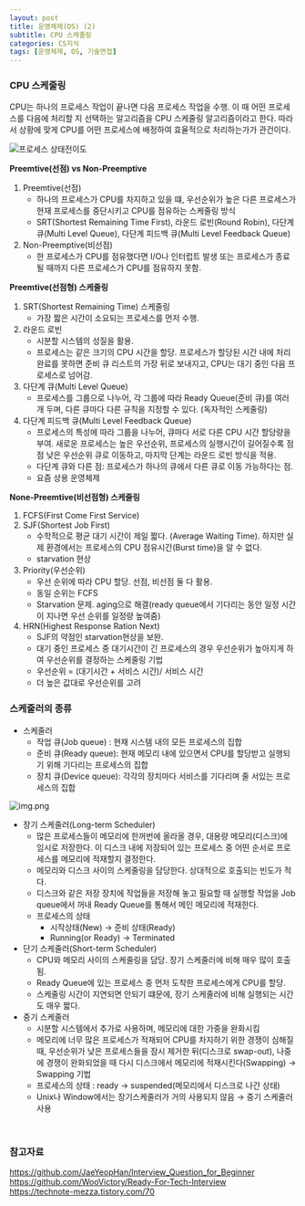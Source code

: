 ```yaml
---
layout: post
title: 운영체제(OS) (2)
subtitle: CPU 스케줄링
categories: CS지식
tags: [운영체제, OS, 기술면접]
---
```

### CPU 스케줄링
    
CPU는 하나의 프로세스 작업이 끝나면 다음 프로세스 작업을 수행. 이 때 어떤 프로세스를 다음에 처리할 지 선택하는 알고리즘을 CPU 스케줄링 알고리즘이라고 한다. 따라서 상황에 맞게 CPU를 어떤 프로세스에 배정하여 효율적으로 처리하는가가 관건이다.

![프로세스 상태전이도](https://media.vlpt.us/images/whwkd11010/post/ec40d7df-d665-41da-89c8-b975652c1688/%ED%94%84%EB%A1%9C%EC%84%B8%EC%8A%A4%EC%83%81%ED%83%9C.png)

**Preemtive(선점) vs Non-Preemptive**

1. Preemtive(선점)
    - 하나의 프로세스가 CPU를 차지하고 있을 떄, 우선순위가 높은 다른 프로세스가 현재 프로세스를 중단시키고 CPU를 점유하는 스케줄링 방식
    - SRT(Shortest Remaining Time First), 라운드 로빈(Round Robin), 다단계 큐(Multi Level Queue), 다단계 피드백 큐(Multi Level Feedback Queue)
2. Non-Preemptive(비선점)
    - 한 프로세스가 CPU를 점유했다면 I/O나 인터럽트 발생 또는 프로세스가 종료될 때까지 다른 프로세스가 CPU를 점유하지 못함.

**Preemtive(선점형) 스케줄링**

1. SRT(Shortest Remaining Time) 스케줄링
    - 가장 짧은 시간이 소요되는 프로세스를 먼저 수행.
2. 라운드 로빈
    - 시분할 시스템의 성질을 활용.
    - 프로세스는 같은 크기의 CPU 시간을 할당. 프로세스가 할당된 시간 내에 처리 완료를 못하면 준비 큐 리스트의 가장 뒤로 보내지고, CPU는 대기 중인 다음 프로세스로 넘어감.
3. 다단계 큐(Multi Level Queue)
    - 프로세스를 그룹으로 나누어, 각 그룹에 따라 Ready Queue(준비 큐)를 여러 개 두며, 다른 큐마다 다른 규칙을 지정할 수 있다. (독자적인 스케줄링)
4. 다단계 피드백 큐(Multi Level Feedback Queue)
    - 프로세스의 특성에 따라 그룹을 나누어, 큐마다 서로 다른 CPU 시간 할당량을 부여. 새로운 프로세스는 높은 우선순위, 프로세스의 실행시간이 길어질수록 점점 낮은 우선순위 큐로 이동하고, 마지막 단계는 라운드 로빈 방식을 적용.
    - 다단계 큐와 다른 점: 프로세스가 하나의 큐에서 다른 큐로 이동 가능하다는 점.
    - 요즘 상용 운영체제

**None-Preemtive(비선점형) 스케줄링**
1. FCFS(First Come First Service)
2. SJF(Shortest Job First)
    - 수학적으로 평균 대기 시간이 제일 짧다. (Average Waiting Time). 하지만 실제 환경에서는 프로세스의 CPU 점유시간(Burst time)을 알 수 없다.
    - starvation 현상
3. Priority(우선순위) 
    - 우선 순위에 따라 CPU 할당.  선점, 비선점 둘 다 활용.
    - 동일 순위는 FCFS
    - Starvation 문제. aging으로 해결(ready queue에서 기다리는 동안 일정 시간이 지나면 우선 순위를 일정량 높여줌)
4. HRN(Highest Response Ration Next)
    - SJF의 약점인 starvation현상을 보완.
    - 대기 중인 프로세스 중 대기시간이 긴 프로세스의 경우 우선순위가 높아지게 하여 우선순위를 결정하는 스케줄링 기법
    - 우선순위 = (대기시간 + 서비스 시간)/ 서비스 시간
    - 더 높은 값대로 우선순위를 고려

### 스케줄러의 종류
- 스케줄러
    - 작업 큐(Job queue) : 현재 시스템 내의 모든 프로세스의 집합
    - 준비 큐(Ready queue): 현재 메모리 내에 있으면서 CPU를 할당받고 실행되기 위해 기다리는 프로세스의 집합
    - 장치 큐(Device queue): 각각의 장치마다 서비스를 기다리며 줄 서있는 프로세스의 집합

![img.png](https://blog.kakaocdn.net/dn/bvLzmH/btqQUZQfmrB/WpCsFyL0frr1S4cLZQK4d1/img.png)

- 장기 스케줄러(Long-term Scheduler)
    - 많은 프로세스들이 메모리에 한꺼번에 올라올 경우, 대용량 메모리(디스크)에 임시로 저장한다. 이 디스크 내에 저장되어 있는 프로세스 중 어떤 순서로 프로세스를 메모리에 적재할지 결정한다.
    - 메모리와 디스크 사이의 스케줄링을 담당한다. 상대적으로 호출되는 빈도가 적다.
    - 디스크와 같은 저장 장치에 작업들을 저장해 놓고 필요할 때 실행할 작업을 Job queue에서 꺼내 Ready Queue를 통해서 메인 메모리에 적재한다.
    - 프로세스의 상태
        - 시작상태(New) → 준비 상태(Ready)
        - Running(or Ready) → Terminated
- 단기 스케줄러(Short-term Scheduler)
    - CPU와 메모리 사이의 스케줄링을 담당. 장기 스케줄러에 비해 매우 많이 호출됨.
    - Ready Queue에 있는 프로세스 중 먼저 도착한 프로세스에게 CPU를 할당.
    - 스케줄링 시간이 지연되면 안되기 떄문에, 장기 스케줄러에 비해 실행되는 시간도 매우 짧다.
- 중기 스케줄러
    - 시분할 시스템에서 추가로 사용하며, 메모리에 대한 가중을 완화시킴
    - 메모리에 너무 많은 프로세스가 적재되어 CPU를 차지하기 위한 경쟁이 심해질 때, 우선순위가 낮은 프로세스들을 잠시 제거한 뒤(디스크로 swap-out), 나중에 경쟁이 완화되었을 때 다시 디스크에서 메모리에 적재시킨다(Swapping) → Swapping 기법
    - 프로세스의 상태 : ready → suspended(메모리에서 디스크로 나간 상태)
    - Unix나 Window에서는 장기스케줄러가 거의 사용되지 않음 → 중기 스케줄러 사용


<br/>

### 참고자료
https://github.com/JaeYeopHan/Interview_Question_for_Beginner  
https://github.com/WooVictory/Ready-For-Tech-Interview  
https://technote-mezza.tistory.com/70